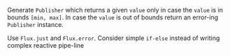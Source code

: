 Generate `Publisher` which returns a given `value` only in case the `value` is 
in bounds `[min, max]`.
In case the `value` is out of bounds return an error-ing `Publisher` instance.
   
<div class="hint">
  Use <code>Flux.just</code> and <code>Flux.error</code>.
  Consider simple <code>if-else</code> instead of writing complex reactive pipe-line
</div>